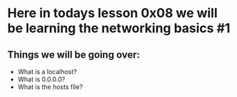 Here in todays lesson 0x08 we will be learning the networking basics #1
========================================================================
Things we will be going over:
------------------------------
- What is a localhost?
- What is 0.0.0.0?
- What is the hosts file?